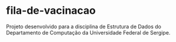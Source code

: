 # fila-de-vacinacao
 Projeto desenvolvido para a disciplina de Estrutura de Dados do Departamento de Computação da Universidade Federal de Sergipe.
